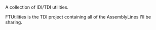A collection of IDI/TDI utilities. 

FTUtilities is the TDI project containing all of the AssemblyLines I'll be sharing.
